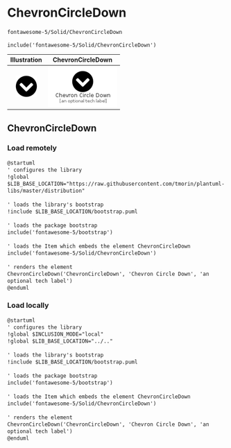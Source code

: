 # ChevronCircleDown


```text
fontawesome-5/Solid/ChevronCircleDown
```

```text
include('fontawesome-5/Solid/ChevronCircleDown')
```



| Illustration | ChevronCircleDown |
| :---: | :---: |
| ![illustration for Illustration](../../fontawesome-5/Solid/ChevronCircleDown.png) | ![illustration for ChevronCircleDown](../../fontawesome-5/Solid/ChevronCircleDown.Local.png) |




## ChevronCircleDown

### Load remotely
```plantuml
@startuml
' configures the library
!global $LIB_BASE_LOCATION="https://raw.githubusercontent.com/tmorin/plantuml-libs/master/distribution"

' loads the library's bootstrap
!include $LIB_BASE_LOCATION/bootstrap.puml

' loads the package bootstrap
include('fontawesome-5/bootstrap')

' loads the Item which embeds the element ChevronCircleDown
include('fontawesome-5/Solid/ChevronCircleDown')

' renders the element
ChevronCircleDown('ChevronCircleDown', 'Chevron Circle Down', 'an optional tech label')
@enduml
```

### Load locally
```plantuml
@startuml
' configures the library
!global $INCLUSION_MODE="local"
!global $LIB_BASE_LOCATION="../.."

' loads the library's bootstrap
!include $LIB_BASE_LOCATION/bootstrap.puml

' loads the package bootstrap
include('fontawesome-5/bootstrap')

' loads the Item which embeds the element ChevronCircleDown
include('fontawesome-5/Solid/ChevronCircleDown')

' renders the element
ChevronCircleDown('ChevronCircleDown', 'Chevron Circle Down', 'an optional tech label')
@enduml
```

